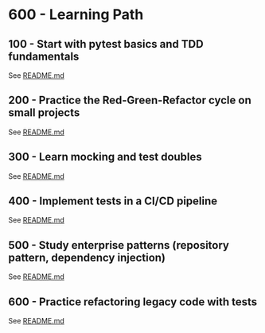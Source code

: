 # 600 - Learning Path

## 100 - Start with pytest basics and TDD fundamentals

See [README.md](./100/README.md)

## 200 - Practice the Red-Green-Refactor cycle on small projects

See [README.md](./200/README.md)

## 300 - Learn mocking and test doubles

See [README.md](./300/README.md)

## 400 - Implement tests in a CI/CD pipeline

See [README.md](./400/README.md)

## 500 - Study enterprise patterns (repository pattern, dependency injection)

See [README.md](./500/README.md)

## 600 - Practice refactoring legacy code with tests

See [README.md](./600/README.md)
